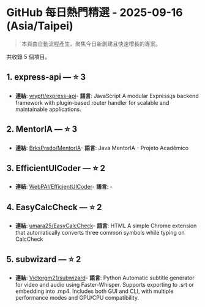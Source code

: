 # GitHub 每日熱門精選 - 2025-09-16 (Asia/Taipei)

> 本頁由自動流程產生，聚焦今日新創建且快速增長的專案。

共收錄 5 個項目。

## 1. express-api — ⭐ 3

- **連結**: [vryptt/express-api](https://github.com/vryptt/express-api)- **語言**: JavaScript
A modular Express.js backend framework with plugin-based router handler for scalable and maintainable applications.

## 2. MentorIA — ⭐ 3

- **連結**: [BrksPrado/MentorIA](https://github.com/BrksPrado/MentorIA)- **語言**: Java
MentorIA - Projeto Acadêmico

## 3. EfficientUICoder — ⭐ 2

- **連結**: [WebPAI/EfficientUICoder](https://github.com/WebPAI/EfficientUICoder)- **語言**: -


## 4. EasyCalcCheck — ⭐ 2

- **連結**: [umara25/EasyCalcCheck](https://github.com/umara25/EasyCalcCheck)- **語言**: HTML
A simple Chrome extension that automatically converts three common symbols while typing on CalcCheck

## 5. subwizard — ⭐ 2

- **連結**: [Victorgm21/subwizard](https://github.com/Victorgm21/subwizard)- **語言**: Python
Automatic subtitle generator for video and audio using Faster-Whisper. Supports exporting to .srt or embedding into .mp4. Includes both GUI and CLI, with multiple performance modes and GPU/CPU compatibility.


